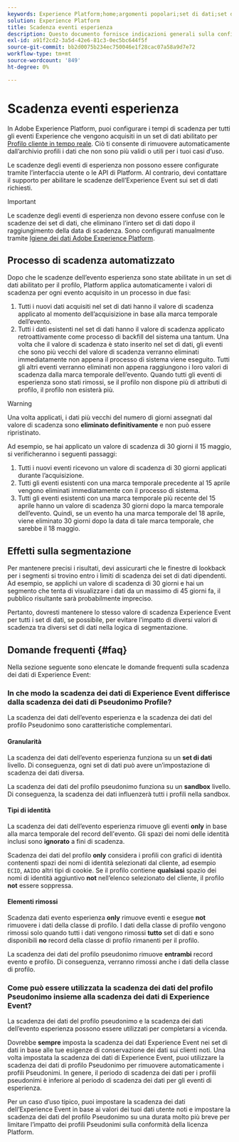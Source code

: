 ```yaml
---
keywords: Experience Platform;home;argomenti popolari;set di dati;set di dati;ora di vita;ttl;time-to-live;
solution: Experience Platform
title: Scadenza eventi esperienza
description: Questo documento fornisce indicazioni generali sulla configurazione dei tempi di scadenza per i singoli eventi Experience all’interno di un set di dati Adobe Experience Platform.
exl-id: a91f2cd2-3a5d-42e6-81c3-0ec5bc644f5f
source-git-commit: bb2d0075b234ec750046e1f28cac07a58a9d7e72
workflow-type: tm+mt
source-wordcount: '849'
ht-degree: 0%

---
```


# Scadenza eventi esperienza

In Adobe Experience Platform, puoi configurare i tempi di scadenza per tutti gli eventi Experience che vengono acquisiti in un set di dati abilitato per [Profilo cliente in tempo reale](./home.md). Ciò ti consente di rimuovere automaticamente dall’archivio profili i dati che non sono più validi o utili per i tuoi casi d’uso.

Le scadenze degli eventi di esperienza non possono essere configurate tramite l’interfaccia utente o le API di Platform. Al contrario, devi contattare il supporto per abilitare le scadenze dell’Experience Event sui set di dati richiesti.

>[!IMPORTANT]
>
>Le scadenze degli eventi di esperienza non devono essere confuse con le scadenze dei set di dati, che eliminano l’intero set di dati dopo il raggiungimento della data di scadenza. Sono configurati manualmente tramite [Igiene dei dati Adobe Experience Platform](../hygiene/home.md).

## Processo di scadenza automatizzato

Dopo che le scadenze dell’evento esperienza sono state abilitate in un set di dati abilitato per il profilo, Platform applica automaticamente i valori di scadenza per ogni evento acquisito in un processo in due fasi:

1. Tutti i nuovi dati acquisiti nel set di dati hanno il valore di scadenza applicato al momento dell’acquisizione in base alla marca temporale dell’evento.
1. Tutti i dati esistenti nel set di dati hanno il valore di scadenza applicato retroattivamente come processo di backfill del sistema una tantum. Una volta che il valore di scadenza è stato inserito nel set di dati, gli eventi che sono più vecchi del valore di scadenza verranno eliminati immediatamente non appena il processo di sistema viene eseguito. Tutti gli altri eventi verranno eliminati non appena raggiungono i loro valori di scadenza dalla marca temporale dell’evento. Quando tutti gli eventi di esperienza sono stati rimossi, se il profilo non dispone più di attributi di profilo, il profilo non esisterà più.

>[!WARNING]
>
>Una volta applicati, i dati più vecchi del numero di giorni assegnati dal valore di scadenza sono **eliminato definitivamente** e non può essere ripristinato.

Ad esempio, se hai applicato un valore di scadenza di 30 giorni il 15 maggio, si verificheranno i seguenti passaggi:

1. Tutti i nuovi eventi ricevono un valore di scadenza di 30 giorni applicati durante l’acquisizione.
1. Tutti gli eventi esistenti con una marca temporale precedente al 15 aprile vengono eliminati immediatamente con il processo di sistema.
1. Tutti gli eventi esistenti con una marca temporale più recente del 15 aprile hanno un valore di scadenza 30 giorni dopo la marca temporale dell’evento. Quindi, se un evento ha una marca temporale del 18 aprile, viene eliminato 30 giorni dopo la data di tale marca temporale, che sarebbe il 18 maggio.

## Effetti sulla segmentazione

Per mantenere precisi i risultati, devi assicurarti che le finestre di lookback per i segmenti si trovino entro i limiti di scadenza dei set di dati dipendenti. Ad esempio, se applichi un valore di scadenza di 30 giorni e hai un segmento che tenta di visualizzare i dati da un massimo di 45 giorni fa, il pubblico risultante sarà probabilmente impreciso.

Pertanto, dovresti mantenere lo stesso valore di scadenza Experience Event per tutti i set di dati, se possibile, per evitare l’impatto di diversi valori di scadenza tra diversi set di dati nella logica di segmentazione.

## Domande frequenti {#faq}

Nella sezione seguente sono elencate le domande frequenti sulla scadenza dei dati di Experience Event:

### In che modo la scadenza dei dati di Experience Event differisce dalla scadenza dei dati di Pseudonimo Profile?

La scadenza dei dati dell’evento esperienza e la scadenza dei dati del profilo Pseudonimo sono caratteristiche complementari.

#### Granularità

La scadenza dei dati dell’evento esperienza funziona su un **set di dati** livello. Di conseguenza, ogni set di dati può avere un’impostazione di scadenza dei dati diversa.

La scadenza dei dati del profilo pseudonimo funziona su un **sandbox** livello. Di conseguenza, la scadenza dei dati influenzerà tutti i profili nella sandbox.

#### Tipi di identità

La scadenza dei dati dell’evento esperienza rimuove gli eventi **only** in base alla marca temporale del record dell&#39;evento. Gli spazi dei nomi delle identità inclusi sono **ignorato** a fini di scadenza.

Scadenza dei dati del profilo **only** considera i profili con grafici di identità contenenti spazi dei nomi di identità selezionati dal cliente, ad esempio `ECID`, `AAID`o altri tipi di cookie. Se il profilo contiene **qualsiasi** spazio dei nomi di identità aggiuntivo **not** nell’elenco selezionato del cliente, il profilo **not** essere soppressa.

#### Elementi rimossi

Scadenza dati evento esperienza **only** rimuove eventi e esegue **not** rimuovere i dati della classe di profilo. I dati della classe di profilo vengono rimossi solo quando tutti i dati vengono rimossi **tutto** set di dati e sono disponibili **no** record della classe di profilo rimanenti per il profilo.

La scadenza dei dati del profilo pseudonimo rimuove **entrambi** record evento e profilo. Di conseguenza, verranno rimossi anche i dati della classe di profilo.

### Come può essere utilizzata la scadenza dei dati del profilo Pseudonimo insieme alla scadenza dei dati di Experience Event?

La scadenza dei dati del profilo pseudonimo e la scadenza dei dati dell’evento esperienza possono essere utilizzati per completarsi a vicenda.

Dovrebbe **sempre** imposta la scadenza dei dati Experience Event nei set di dati in base alle tue esigenze di conservazione dei dati sui clienti noti. Una volta impostata la scadenza dei dati di Experience Event, puoi utilizzare la scadenza dei dati di profilo Pseudonimo per rimuovere automaticamente i profili Pseudonimi. In genere, il periodo di scadenza dei dati per i profili pseudonimi è inferiore al periodo di scadenza dei dati per gli eventi di esperienza.

Per un caso d’uso tipico, puoi impostare la scadenza dei dati dell’Experience Event in base ai valori dei tuoi dati utente noti e impostare la scadenza dei dati del profilo Pseudonimo su una durata molto più breve per limitare l’impatto dei profili Pseudonimi sulla conformità della licenza Platform.
